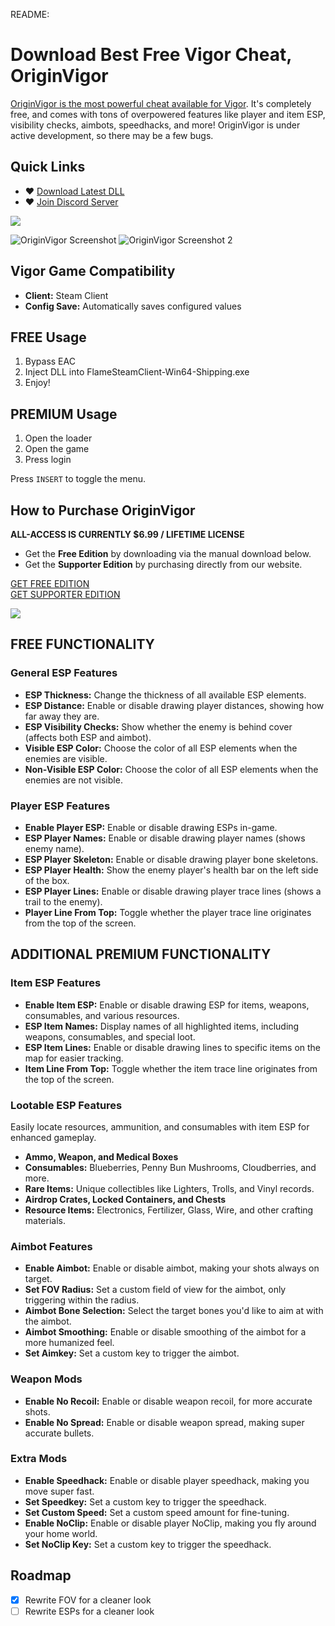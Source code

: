 README:
# Download Best Free Vigor Cheat, OriginVigor
[OriginVigor is the most powerful cheat available for Vigor](https://getos.me/). It's completely free, and comes with tons of overpowered features like player and item ESP, visibility checks, aimbots, speedhacks, and more! OriginVigor is under active development, so there may be a few bugs.

## Quick Links
- ♥ [Download Latest DLL](https://github.com/Wimberton/OriginVigor-Public/releases/tag/Release)
- ♥ [Join Discord Server](https://discord.gg/originsoftware)

<img align="center" src="https://i.gyazo.com/3a89405c73b7c5b1eed730ad8cc95e47.png" width="auto" height="auto">

![OriginVigor Screenshot](https://i.gyazo.com/605cc5b0718f4dc00cc43c8b806ed33c.jpg)
![OriginVigor Screenshot 2](https://i.gyazo.com/a3be8bec656f1838bae5e416e26eacbf.jpg)

## Vigor Game Compatibility
- **Client:** Steam Client
- **Config Save:** Automatically saves configured values

## FREE Usage
1. Bypass EAC
2. Inject DLL into FlameSteamClient-Win64-Shipping.exe
3. Enjoy!

## PREMIUM Usage
1. Open the loader
2. Open the game
3. Press login

Press `INSERT` to toggle the menu.

## How to Purchase OriginVigor
**ALL-ACCESS IS CURRENTLY $6.99 / LIFETIME LICENSE**

- Get the **Free Edition** by downloading via the manual download below.
- Get the **Supporter Edition** by purchasing directly from our website.

[GET FREE EDITION](https://getos.me/signin)  
[GET SUPPORTER EDITION](https://getos.me/signin)

<img align="center" src="https://i.gyazo.com/a31227e25a080e65054a4737a4baa6e1.png" width="auto" height="auto">

## FREE FUNCTIONALITY

### General ESP Features
- **ESP Thickness:** Change the thickness of all available ESP elements.
- **ESP Distance:** Enable or disable drawing player distances, showing how far away they are.
- **ESP Visibility Checks:** Show whether the enemy is behind cover (affects both ESP and aimbot).
- **Visible ESP Color:** Choose the color of all ESP elements when the enemies are visible.
- **Non-Visible ESP Color:** Choose the color of all ESP elements when the enemies are not visible.

### Player ESP Features
- **Enable Player ESP:** Enable or disable drawing ESPs in-game.
- **ESP Player Names:** Enable or disable drawing player names (shows enemy name).
- **ESP Player Skeleton:** Enable or disable drawing player bone skeletons.
- **ESP Player Health:** Show the enemy player's health bar on the left side of the box.
- **ESP Player Lines:** Enable or disable drawing player trace lines (shows a trail to the enemy).
- **Player Line From Top:** Toggle whether the player trace line originates from the top of the screen.

## ADDITIONAL  PREMIUM FUNCTIONALITY

### Item ESP Features
- **Enable Item ESP:** Enable or disable drawing ESP for items, weapons, consumables, and various resources.
- **ESP Item Names:** Display names of all highlighted items, including weapons, consumables, and special loot.
- **ESP Item Lines:** Enable or disable drawing lines to specific items on the map for easier tracking.
- **Item Line From Top:** Toggle whether the item trace line originates from the top of the screen.

### Lootable ESP Features
Easily locate resources, ammunition, and consumables with item ESP for enhanced gameplay.

- **Ammo, Weapon, and Medical Boxes**
- **Consumables:** Blueberries, Penny Bun Mushrooms, Cloudberries, and more.
- **Rare Items:** Unique collectibles like Lighters, Trolls, and Vinyl records.
- **Airdrop Crates, Locked Containers, and Chests**
- **Resource Items:** Electronics, Fertilizer, Glass, Wire, and other crafting materials.

### Aimbot Features
- **Enable Aimbot:** Enable or disable aimbot, making your shots always on target.
- **Set FOV Radius:** Set a custom field of view for the aimbot, only triggering within the radius.
- **Aimbot Bone Selection:** Select the target bones you'd like to aim at with the aimbot.
- **Aimbot Smoothing:** Enable or disable smoothing of the aimbot for a more humanized feel.
- **Set Aimkey:** Set a custom key to trigger the aimbot.

### Weapon Mods
- **Enable No Recoil:** Enable or disable weapon recoil, for more accurate shots.
- **Enable No Spread:** Enable or disable weapon spread, making super accurate bullets.

### Extra Mods
- **Enable Speedhack:** Enable or disable player speedhack, making you move super fast.
- **Set Speedkey:** Set a custom key to trigger the speedhack.
- **Set Custom Speed:** Set a custom speed amount for fine-tuning.
- **Enable NoClip:** Enable or disable player NoClip, making you fly around your home world.
- **Set NoClip Key:** Set a custom key to trigger the speedhack.

## Roadmap
- [x] Rewrite FOV for a cleaner look
- [ ] Rewrite ESPs for a cleaner look

